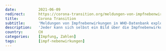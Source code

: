 ```yaml
---
date:          2021-06-09
redirect:      https://corona-transition.org/meldungen-von-impfnebenwirkungen-in-who-datenbank-explodieren
title:         Corona Transition
subtitle:      'Meldungen von Impfnebenwirkungen in WHO-Datenbank explodieren'
description:   'Jeder kann sich selbst ein Bild über die Impfnebenwirkungen der Covid-19 Impfstoffe machen. Es existieren in vielen Ländern entsprechende (...)'
country:       CH
categories:    [Impfung, Zahlen]
tags:          [impf-nebenwirkungen]
---
```

